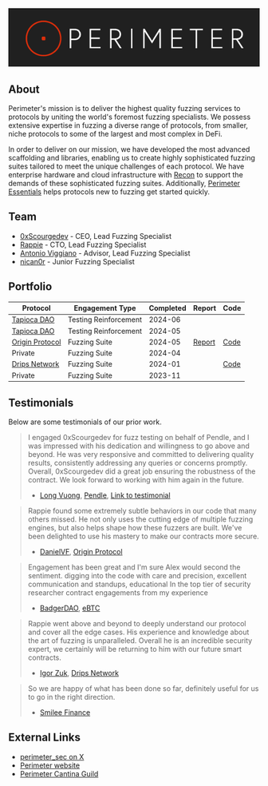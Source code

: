 <img src="../assets/perimeter-logo.png" alt="Perimeter Logo">

## About
Perimeter's mission is to deliver the highest quality fuzzing services to protocols by uniting the world's foremost fuzzing specialists. We possess extensive expertise in fuzzing a diverse range of protocols, from smaller, niche protocols to some of the largest and most complex in DeFi. 

In order to deliver on our mission, we have developed the most advanced scaffolding and libraries, enabling us to create highly sophisticated fuzzing suites tailored to meet the unique challenges of each protocol. We have enterprise hardware and cloud infrastructure with [Recon](https://getrecon.xyz) to support the demands of these sophisticated fuzzing suites. Additionally, [Perimeter Essentials](../services/Perimeter%20Essentials.md) helps protocols new to fuzzing get started quickly.

## Team
- [0xScourgedev](Portfolio%20-%200xScourgedev.md) - CEO, Lead Fuzzing Specialist
- [Rappie](Portfolio%20-%20Rappie.md) - CTO, Lead Fuzzing Specialist
- [Antonio Viggiano](Portfolio%20-%20Antonio%20Viggiano.md) - Advisor, Lead Fuzzing Specialist
- [nican0r](Portfolio%20-%20nican0r.md) - Junior Fuzzing Specialist

## Portfolio

| Protocol                                           | Engagement Type       | Completed | Report                                                                                                                                   | Code                                                                                     |
| -------------------------------------------------- | --------------------- | --------- | ---------------------------------------------------------------------------------------------------------------------------------------- | ---------------------------------------------------------------------------------------- |
| [Tapioca DAO](https://www.tapioca.xyz)             | Testing Reinforcement | 2024-06   |                                                                                                                                          |                                                                                          |
| [Tapioca DAO](https://www.tapioca.xyz)             | Testing Reinforcement | 2024-05   |                                                                                                                                          |                                                                                          |
| [Origin Protocol](https://www.originprotocol.com/) | Fuzzing Suite         | 2024-05   | [Report](https://github.com/perimetersec/origin-oeth-fuzzing/blob/main/reports/Origin%20Protocol%20OETHVault%20-%20Fuzzing%20Report.pdf) | [Code](https://github.com/perimetersec/origin-oeth-fuzzing/tree/main/src/fuzz/oethvault) |
| Private                                            | Fuzzing Suite         | 2024-04   |                                                                                                                                          |                                                                                          |
| [Drips Network](https://www.drips.network/)        | Fuzzing Suite         | 2024-01   |                                                                                                                                          | [Code](https://github.com/perimetersec/drips-fuzzing/tree/main/src/echidna)<br>          |
| Private                                            | Fuzzing Suite         | 2023-11   |                                                                                                                                          |                                                                                          |
## Testimonials
Below are some testimonials of our prior work.

> I engaged 0xScourgedev for fuzz testing on behalf of Pendle, and I was impressed with his dedication and willingness to go above and beyond. He was very responsive and committed to delivering quality results, consistently addressing any queries or concerns promptly. Overall, 0xScourgedev did a great job ensuring the robustness of the contract. We look forward to working with him again in the future.
> - [Long Vuong](https://x.com/unclegrandpa925), [Pendle](https://www.pendle.finance), [Link to testimonial](https://x.com/0xScourgedev/status/1801298332947517713)

> Rappie found some extremely subtle behaviors in our code that many others missed. He not only uses the cutting edge of multiple fuzzing engines, but also helps shape how these fuzzers are built. We've been delighted to use his mastery to make our contracts more secure.
> 
> - [DanielVF](https://x.com/danielvf), [Origin Protocol](https://www.originprotocol.com/)

> Engagement has been great and I'm sure Alex would second the sentiment. digging into the code with care and precision, excellent communication and standups, educational
> In the top tier of security researcher contract engagements from my experience
> - [BadgerDAO](https://x.com/BadgerDAO), [eBTC](https://x.com/eBTCprotocol)

> Rappie went above and beyond to deeply understand our protocol and cover all the edge cases. His experience and knowledge about the art of fuzzing is unparalleled. Overall he is an incredible security expert, we certainly will be returning to him with our future smart contracts.
>
> - [Igor Zuk](https://x.com/code_sandwich), [Drips Network](https://www.drips.network/)

> So we are happy of what has been done so far, definitely useful for us to go in the right direction.
> - [Smilee Finance](https://x.com/SmileeFinance)

## External Links
- [perimeter_sec on X](https://x.com/perimeter_sec)
- [Perimeter website](https://perimetersec.io)
- [Perimeter Cantina Guild](https://cantina.xyz/guilds/perimeter)
